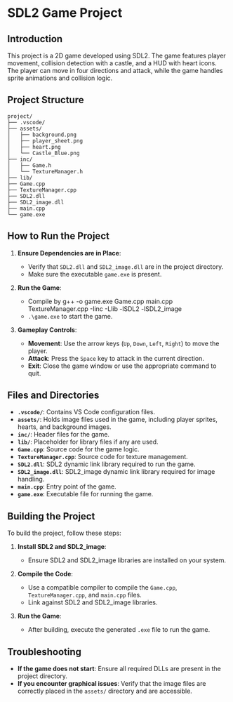 # SDL2 Game Project

## Introduction

This project is a 2D game developed using SDL2. The game features player movement, collision detection with a castle, and a HUD with heart icons. The player can move in four directions and attack, while the game handles sprite animations and collision logic.

## Project Structure

```
project/
├── .vscode/
├── assets/
│   ├── background.png
│   ├── player_sheet.png
│   ├── heart.png
│   └── Castle_Blue.png
├── inc/
│   ├── Game.h
│   └── TextureManager.h
├── lib/
├── Game.cpp
├── TextureManager.cpp
├── SDL2.dll
├── SDL2_image.dll
├── main.cpp
└── game.exe
```

## How to Run the Project

1. **Ensure Dependencies are in Place**:
   - Verify that `SDL2.dll` and `SDL2_image.dll` are in the project directory.
   - Make sure the executable `game.exe` is present.
   
2. **Run the Game**:
   - Compile by g++ -o game.exe Game.cpp main.cpp TextureManager.cpp -Iinc -Llib -lSDL2 -lSDL2_image
   - `.\game.exe` to start the game.

4. **Gameplay Controls**:
   - **Movement**: Use the arrow keys (`Up`, `Down`, `Left`, `Right`) to move the player.
   - **Attack**: Press the `Space` key to attack in the current direction.
   - **Exit**: Close the game window or use the appropriate command to quit.

## Files and Directories

- **`.vscode/`**: Contains VS Code configuration files.
- **`assets/`**: Holds image files used in the game, including player sprites, hearts, and background images.
- **`inc/`**: Header files for the game.
- **`lib/`**: Placeholder for library files if any are used.
- **`Game.cpp`**: Source code for the game logic.
- **`TextureManager.cpp`**: Source code for texture management.
- **`SDL2.dll`**: SDL2 dynamic link library required to run the game.
- **`SDL2_image.dll`**: SDL2_image dynamic link library required for image handling.
- **`main.cpp`**: Entry point of the game.
- **`game.exe`**: Executable file for running the game.

## Building the Project

To build the project, follow these steps:

1. **Install SDL2 and SDL2_image**:
   - Ensure SDL2 and SDL2_image libraries are installed on your system.

2. **Compile the Code**:
   - Use a compatible compiler to compile the `Game.cpp`, `TextureManager.cpp`, and `main.cpp` files.
   - Link against SDL2 and SDL2_image libraries.

3. **Run the Game**:
   - After building, execute the generated `.exe` file to run the game.

## Troubleshooting

- **If the game does not start**: Ensure all required DLLs are present in the project directory.
- **If you encounter graphical issues**: Verify that the image files are correctly placed in the `assets/` directory and are accessible.
